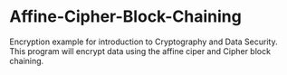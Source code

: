 # Affine-Cipher-Block-Chaining
Encryption example for introduction to Cryptography and Data Security. This program will encrypt data using the affine ciper and Cipher block chaining.

